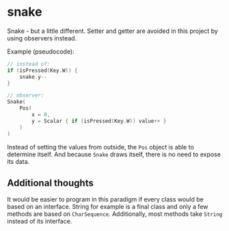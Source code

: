 # snake
Snake - but a little different. Setter and getter are avoided in this project
by using observers instead.

Example (pseudocode):
```kotlin
// instead of:
if (isPressed(Key.W)) {
    snake.y--
}

// observer:
Snake(
    Pos(
        x = 0,
        y = Scalar { if (isPressed(Key.W)) value++ }
    )
)
```
Instead of setting the values from outside, the `Pos` object is able to 
determine itself. And because `Snake` draws itself, there is no need to
expose its data.

## Additional thoughts
It would be easier to program in this paradigm if every class would be based
on an interface. String for example is a final class and only a few methods
are based on `CharSequence`. Additionally, most methods take `String` instead
of its interface.
